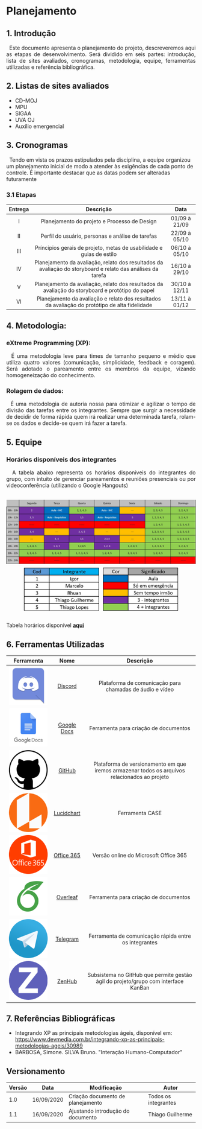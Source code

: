 # Planejamento

## 1. Introdução

<p align="justify">
&nbsp;&nbsp;Este documento apresenta o planejamento do projeto, descreveremos aqui as etapas de desenvolvimento. Será dividido em seis partes: introdução, lista de sites avaliados, cronogramas, metodologia, equipe, ferramentas utilizadas e referência bibliográfica.
</p>

## 2. Listas de sites avaliados

- CD-MOJ
- MPU
- SIGAA
- UVA OJ
- Auxílio emergencial

## 3. Cronogramas

&nbsp;&nbsp;Tendo em vista os prazos estipulados pela disciplina, a equipe organizou um planejamento inicial de modo a atender às exigências de cada ponto de controle. É importante destacar que as datas podem ser alteradas futuramente

### 3.1 Etapas

|Entrega|Descrição|    Data     |
|:--------:|:-----------------------------:|:-------:|
|I| Planejamento do projeto e Processo de Design| 01/09 à 21/09 |
|II| Perfil do usuário, personas e análise de tarefas| 22/09 à 05/10 |
|III| Príncipios gerais de projeto, metas de usabilidade e guias de estilo | 06/10 à 05/10 |
|IV| Planejamento da avaliação, relato dos resultados da avaliação do storyboard e relato das análises da tarefa | 16/10 à 29/10 |
|V| Planejamento da avaliação, relato dos resultados da avaliação do storyboard e protótipo do papel | 30/10 à 12/11 |
|VI| Planejamento da avaliação e relato dos resultados da avaliação do protótipo de alta fidelidade |13/11 à 01/12 |

## 4. Metodologia:

###  eXtreme Programming (XP):
<p align="justify">
&nbsp;&nbsp;É uma metodologia leve para times de tamanho pequeno e médio que utiliza quatro valores (comunicação, simplicidade, feedback e coragem). Será adotado o pareamento entre os membros da equipe, vizando homogeneização do conhecimento.
</p>

###  Rolagem de dados:
<p align="justify">
&nbsp;&nbsp;É uma metodologia de autoria nossa para otimizar e agilizar o tempo de divisão das tarefas entre os integrantes. Sempre que surgir a necessidade de decidir de forma rápida quem irá realizar uma determinada tarefa, rolam-se os dados e decide-se quem irá fazer a tarefa.
</p>

## 5. Equipe

### Horários disponíveis dos integrantes

<p align="justify">
&nbsp;&nbsp;A tabela abaixo representa os horários disponiveis do integrantes do grupo, com intuito de gerenciar pareamentos e reuniões presenciais ou por videoconferência (utilizando o Google Hangouts)
</p>

<div style="display: flex; flex-flow: row wrap; justify-content: center; margin: 30px auto"> 
  <img width="600px" src="../assets/tabela_horarios/tabela_horarios.jpg">
  <div style="width: 600px; margin-top: 10px; display: flex; justify-content: center; align-items: center">
    <img width="200px" src="../assets/tabela_horarios/tabela_horarios_legenda1.jpg">
    <img width="200px" src="../assets/tabela_horarios/tabela_horarios_legenda2.jpg" style="margin-left: 10px">
  </div>
</div>

Tabela horários disponível [**aqui**](https://unbbr-my.sharepoint.com/:x:/g/personal/180018728_aluno_unb_br/EQdxh2LVMcBFisw_7OY68R0BNMp7wD1DMw01AS471TkVoQ?e=XIeJQP)
<br />

## 6. Ferramentas Utilizadas

| Ferramenta | Nome | Descrição |
|:--:|:--:|:--:|
| ![Discord_logo](../assets/logos/Discord.png) | [Discord](https://discordapp.com) | Plataforma de comunicação para chamadas de áudio e vídeo |
| ![Docs_logo](../assets/logos/Docs.png) | [Google Docs](https://docs.google.com) | Ferramenta para criação de documentos |
| ![GitHub_logo](../assets/logos/GitHub.png) | [GitHub](https://github.com) | Plataforma de versionamento em que iremos armazenar todos os arquivos relacionados ao projeto |
| ![Lucidchart_logo](../assets/logos/Lucidchart.png) | [Lucidchart](www.lucidchart.com) | Ferramenta CASE |
| ![Office_365_logo](../assets/logos/Office365.png) | [Office 365](www.office.com) | Versão online do Microsoft Office 365 |
| ![Overleaf_logo](../assets/logos/Overleaf.png) | [Overleaf](https://docs.google.com) | Ferramenta para criação de documentos |
| ![Telegram_logo](../assets/logos/Telegram.png) | [Telegram](https://web.telegram.org) | Ferramenta de comunicação rápida entre os integrantes |
| ![ZenHub_logo](../assets/logos/ZenHub.png) | [ZenHub](https://www.zenhub.com) | Subsistema no GitHub que permite gestão ágil do projeto/grupo com interface KanBan |

## 7. Referências Bibliográficas

- Integrando XP as principais metodologias ágeis, disponível em: https://www.devmedia.com.br/integrando-xp-as-principais-metodologias-ageis/30989
- BARBOSA, Simone. SILVA Bruno. "Interação Humano-Computador"


## Versionamento
| Versão | Data | Modificação | Autor |
|--|--|--|--|
| 1.0 | 16/09/2020 | Criação documento de planejamento | Todos os integrantes |
| 1.1 | 16/09/2020 | Ajustando introdução do documento | Thiago Guilherme |

